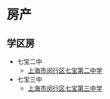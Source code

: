 # 房产

## 学区房
* 七宝二中
  * [上海市闵行区七宝第二中学](http://www.mhedu.sh.cn/hgcx/cz/247062.htm)
* 七宝三中
  * [上海市闵行区七宝第三中学](http://www.mhedu.sh.cn/hgcx/cz/247082.htm)
